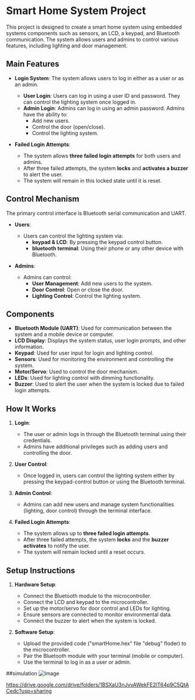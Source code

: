 # Smart Home System Project

This project is designed to create a smart home system using embedded systems components such as sensors, an LCD, a keypad, and Bluetooth communication. The system allows users and admins to control various features, including lighting and door management.

## Main Features

- **Login System**: The system allows users to log in either as a user or as an admin.
    - **User Login**: Users can log in using a user ID and password. They can control the lighting system once logged in.
    - **Admin Login**: Admins can log in using an admin password. Admins have the ability to:
        - Add new users.
        - Control the door (open/close).
        - Control the lighting system.
  
- **Failed Login Attempts**: 
    - The system allows **three failed login attempts** for both users and admins.
    - After three failed attempts, the system **locks** and **activates a buzzer** to alert the user.
    - The system will remain in this locked state until it is reset.

## Control Mechanism

The primary control interface is Bluetooth serial communication and UART. 

- **Users**: 
    - Users can control the lighting system via:
        - **keypad & LCD**: By pressing the keypad control button.
        - **bluetooth terminal**: Using their phone or any other device with Bluetooth.

- **Admins**:
    - Admins can control:
        - **User Management**: Add new users to the system.
        - **Door Control**: Open or close the door.
        - **Lighting Control**: Control the lighting system.

## Components

- **Bluetooth Module (UART)**: Used for communication between the system and a mobile device or computer.
- **LCD Display**: Displays the system status, user login prompts, and other information.
- **Keypad**: Used for user input for login and lighting control.
- **Sensors**: Used for monitoring the environment and controlling the system.
- **Motor/Servo**: Used to control the door mechanism.
- **LEDs**: Used for lighting control with dimming functionality.
- **Buzzer**: Used to alert the user when the system is locked due to failed login attempts.

## How It Works

1. **Login**:
    - The user or admin logs in through the Bluetooth terminal using their credentials.
    - Admins have additional privileges such as adding users and controlling the door.
   
2. **User Control**:
    - Once logged in, users can control the lighting system either by pressing the keypad-control button or using the Bluetooth terminal.

3. **Admin Control**:
    - Admins can add new users and manage system functionalities (lighting, door control) through the terminal interface.

4. **Failed Login Attempts**:
    - The system allows up to **three failed login attempts**.
    - After three failed attempts, the system **locks** and the **buzzer activates** to notify the user.
    - The system will remain locked until a reset occurs.

## Setup Instructions

1. **Hardware Setup**:
    - Connect the Bluetooth module to the microcontroller.
    - Connect the LCD and keypad to the microcontroller.
    - Set up the motor/servo for door control and LEDs for lighting.
    - Ensure sensors are connected to monitor environmental data.
    - Connect the buzzer to alert when the system is locked.

2. **Software Setup**:
    - Upload the provided code ("smartHome.hex" file "debug" floder) to the microcontroller.
    - Pair the Bluetooth module with your terminal (mobile or computer).
    - Use the terminal to log in as a user or admin.

##simulation
![Image](https://github.com/user-attachments/assets/99009592-19db-490d-8406-f387fd2c37b4)

https://drive.google.com/drive/folders/1BSXaU3nJvvAWekFE2lT64p9C5QtACedc?usp=sharing
